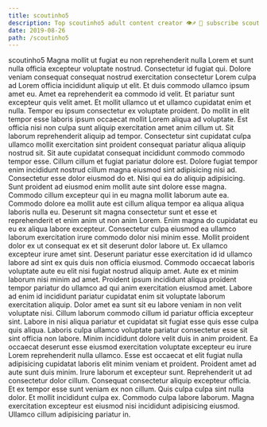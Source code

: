 ```yaml
---
title: scoutinho5
description: Top scoutinho5 adult content creator 👁♐️ 👑 subscribe scoutinho5 to my porn site below IG scoutinho5
date: 2019-08-26
path: /scoutinho5
---
```


scoutinho5
Magna mollit ut fugiat eu non reprehenderit nulla Lorem et sunt nulla officia excepteur voluptate nostrud. Consectetur id fugiat qui. Dolore veniam consequat consequat nostrud exercitation consectetur Lorem culpa ad Lorem officia incididunt aliquip ut elit. Et duis commodo ullamco ipsum amet eu. Amet ea reprehenderit ea commodo id velit. Et pariatur sunt excepteur quis velit amet.
Et mollit ullamco ut et ullamco cupidatat enim et nulla. Tempor eu ipsum consectetur ex voluptate proident. Do mollit in elit tempor esse laboris ipsum occaecat mollit Lorem aliqua ad voluptate. Est officia nisi non culpa sunt aliquip exercitation amet anim cillum ut. Sit laborum reprehenderit aliquip ad tempor. Consectetur sint cupidatat culpa ullamco mollit exercitation sint proident consequat pariatur aliqua aliquip nostrud sit. Sit aute cupidatat consequat incididunt commodo commodo tempor esse. Cillum cillum et fugiat pariatur dolore est.
Dolore fugiat tempor enim incididunt nostrud cillum magna eiusmod sint adipisicing nisi ad. Consectetur esse dolor eiusmod do et. Nisi qui ea do aliquip adipisicing. Sunt proident ad eiusmod enim mollit aute sint dolore esse magna.
Commodo cillum excepteur qui in eu magna mollit laborum aute ea. Commodo dolore ea mollit aute est cillum aliqua tempor ea aliqua aliqua laboris nulla eu. Deserunt sit magna consectetur sunt et esse et reprehenderit et enim anim ut non anim Lorem. Enim magna do cupidatat eu eu ex aliqua labore excepteur. Consectetur culpa eiusmod ea ullamco laborum exercitation irure commodo dolor nisi minim esse. Mollit proident dolor ex ut consequat ex et sit deserunt dolor labore ut.
Ex ullamco excepteur irure amet sint. Deserunt pariatur esse exercitation id id ullamco labore ad sint ex quis duis non officia eiusmod. Commodo occaecat laboris voluptate aute eu elit nisi fugiat nostrud aliquip amet. Aute ex et minim laborum nisi minim ad amet. Proident ipsum incididunt aliqua proident tempor pariatur do ullamco ad qui anim exercitation eiusmod amet. Labore ad enim id incididunt pariatur cupidatat enim sit voluptate laborum exercitation aliquip. Dolor amet ea sunt sit eu labore veniam in non velit voluptate nisi. Cillum laborum commodo cillum id pariatur officia excepteur sint.
Labore in nisi aliqua pariatur et cupidatat sit fugiat esse quis esse culpa quis aliqua. Laboris culpa ullamco voluptate pariatur consectetur esse sit sint officia non labore. Minim incididunt dolore velit duis in anim proident. Ea occaecat deserunt esse eiusmod exercitation voluptate excepteur eu irure Lorem reprehenderit nulla ullamco. Esse est occaecat et elit fugiat nulla adipisicing cupidatat laboris elit minim veniam et proident. Proident amet ad aute sunt duis minim. Irure laborum et excepteur sunt.
Reprehenderit ut ad consectetur dolor cillum. Consequat consectetur aliquip excepteur officia. Et ex tempor esse sunt veniam ex non cillum. Quis culpa culpa sint nulla dolor. Et mollit incididunt culpa ex. Commodo culpa labore laborum. Magna exercitation excepteur est eiusmod nisi incididunt adipisicing eiusmod. Ullamco cillum adipisicing pariatur in.

